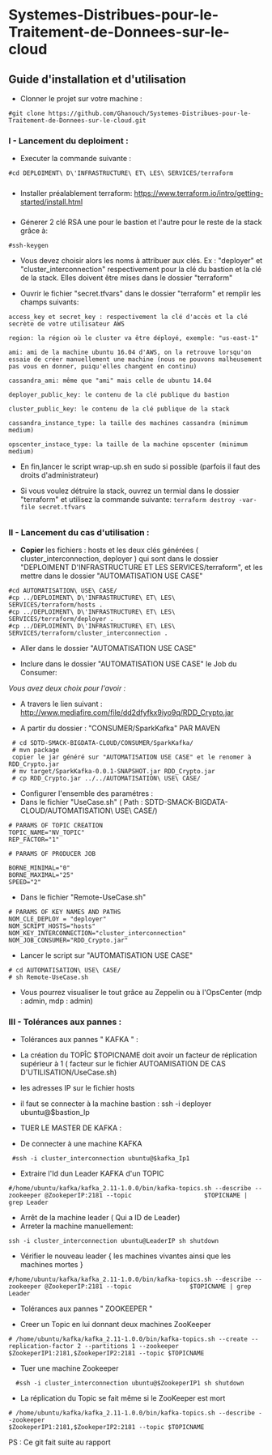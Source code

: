 # Systemes-Distribues-pour-le-Traitement-de-Donnees-sur-le-cloud

 ## Guide d'installation et d'utilisation ##

- Clonner le projet sur votre machine : 
```
#git clone https://github.com/Ghanouch/Systemes-Distribues-pour-le-Traitement-de-Donnees-sur-le-cloud.git
```

### I - Lancement du deploiment : ###

- Executer la commande suivante  : 
```
#cd DEPLOIMENT\ D\'INFRASTRUCTURE\ ET\ LES\ SERVICES/terraform
```
#####
- Installer préalablement terraform: https://www.terraform.io/intro/getting-started/install.html
#####

- Génerer 2 clé RSA une pour le bastion et l'autre pour le reste de la stack grâce à:
```
#ssh-keygen
```
- Vous devez choisir alors les noms à attribuer aux clés. Ex : "deployer" et "cluster_interconnection" respectivement pour la clé du bastion et la clé de la stack. Elles doivent être mises dans le dossier "terraform"
		
- Ouvrir le fichier "secret.tfvars" dans le dossier "terraform" et remplir les champs suivants:
```
access_key et secret_key : respectivement la clé d'accès et la clé secrète de votre utilisateur AWS  

region: la région où le cluster va être déployé, exemple: "us-east-1"

ami: ami de la machine ubuntu 16.04 d'AWS, on la retrouve lorsqu'on essaie de créer manuellement une machine (nous ne pouvons malheusement pas vous en donner, puiqu'elles changent en continu)

cassandra_ami: même que "ami" mais celle de ubuntu 14.04

deployer_public_key: le contenu de la clé publique du bastion

cluster_public_key: le contenu de la clé publique de la stack

cassandra_instance_type: la taille des machines cassandra (minimum medium)

opscenter_instace_type: la taille de la machine opscenter (minimum medium)
```
- En fin,lancer le script wrap-up.sh en sudo si possible (parfois il faut des droits d'administrateur)
        
	
- Si vous voulez détruire la stack, ouvrez un termial dans le dossier "terraform" et utilisez la commande suivante:
```terraform destroy -var-file secret.tfvars```
######


### II - Lancement du cas d'utilisation : ###

- **Copier** les fichiers : hosts et les deux clés générées ( cluster_interconnection, deployer ) qui sont dans le dossier "DEPLOIMENT D'INFRASTRUCTURE ET LES SERVICES/terraform", et les mettre dans le dossier "AUTOMATISATION USE CASE"
```
#cd AUTOMATISATION\ USE\ CASE/
#cp ../DEPLOIMENT\ D\'INFRASTRUCTURE\ ET\ LES\ SERVICES/terraform/hosts .
#cp ../DEPLOIMENT\ D\'INFRASTRUCTURE\ ET\ LES\ SERVICES/terraform/deployer .
#cp ../DEPLOIMENT\ D\'INFRASTRUCTURE\ ET\ LES\ SERVICES/terraform/cluster_interconnection .
```
- Aller dans le dossier "AUTOMATISATION USE CASE"

- Inclure dans le dossier "AUTOMATISATION USE CASE" le Job du Consumer: 

*Vous avez deux choix pour l'avoir :* 

- A travers le lien suivant :
http://www.mediafire.com/file/dd2dfyfkx9iyo9q/RDD_Crypto.jar

- A partir du dossier : "CONSUMER/SparkKafka" PAR MAVEN 
```
 # cd SDTD-SMACK-BIGDATA-CLOUD/CONSUMER/SparkKafka/
 # mvn package 
 copier le jar généré sur "AUTOMATISATION USE CASE" et le renomer à RDD_Crypto.jar
 # mv target/SparkKafka-0.0.1-SNAPSHOT.jar RDD_Crypto.jar
 # cp RDD_Crypto.jar ../../AUTOMATISATION\ USE\ CASE/
```

- Configurer l'ensemble des paramétres :
-  Dans le fichier "UseCase.sh" ( Path  : SDTD-SMACK-BIGDATA-CLOUD/AUTOMATISATION\ USE\ CASE/)
```
# PARAMS OF TOPIC CREATION 
TOPIC_NAME="NV_TOPIC"
REP_FACTOR="1"

# PARAMS OF PRODUCER JOB

BORNE_MINIMAL="0"
BORNE_MAXIMAL="25"
SPEED="2"
```
 - Dans le fichier "Remote-UseCase.sh"
```
# PARAMS OF KEY NAMES AND PATHS
NOM_CLE_DEPLOY = "deployer"
NOM_SCRIPT_HOSTS="hosts"
NOM_KEY_INTERCONNECTION="cluster_interconnection"
NOM_JOB_CONSUMER="RDD_Crypto.jar"
```
			
 - Lancer le script sur "AUTOMATISATION USE CASE"
```
# cd AUTOMATISATION\ USE\ CASE/
# sh Remote-UseCase.sh
```
-  Vous pourrez visualiser le tout grâce au Zeppelin ou à l'OpsCenter (mdp : admin, mdp : admin) 	


### III -  Tolérances aux pannes :  ###

- Tolérances aux pannes " KAFKA " :
	  
- La création du TOPÎC $TOPICNAME doit avoir un facteur de réplication supérieur à 1  ( facteur sur le fichier AUTOAMISATION DE CAS D'UTILISATION/UseCase.sh)
- les adresses IP sur le fichier hosts 
- il faut se connecter à la machine bastion :  ssh -i deployer ubuntu@$bastion_Ip

- TUER LE MASTER DE KAFKA  : 
- De connecter à une machine KAFKA
```
 #ssh -i cluster_interconnection ubuntu@$kafka_Ip1
```
- Extraire  l'Id dun Leader KAFKA d'un TOPIC 
```
#/home/ubuntu/kafka/kafka_2.11-1.0.0/bin/kafka-topics.sh --describe --zookeeper @ZookeperIP:2181 --topic 					$TOPICNAME | grep Leader
```
- Arrêt de la machine leader ( Qui a ID de Leader)
- Arreter la machine manuellement:
```
ssh -i cluster_interconnection ubuntu@LeaderIP sh shutdown 
```
- Vérifier le nouveau leader { les machines vivantes ainsi que les machines mortes }
```
#/home/ubuntu/kafka/kafka_2.11-1.0.0/bin/kafka-topics.sh --describe --zookeeper @ZookeperIP:2181 --topic 				$TOPICNAME | grep Leader
```

- Tolérances aux pannes " ZOOKEEPER "


- Creer un Topic en lui donnant deux machines ZooKeeper
```
# /home/ubuntu/kafka/kafka_2.11-1.0.0/bin/kafka-topics.sh --create --replication-factor 2 --partitions 1 --zookeeper $ZookeperIP1:2181,$ZookeperIP2:2181 --topic $TOPICNAME
```
			
- Tuer une machine Zookeeper
```
  #ssh -i cluster_interconnection ubuntu@$ZookeperIP1 sh shutdown 
```

- La réplication du Topic se fait même si le ZooKeeper est mort
```
# /home/ubuntu/kafka/kafka_2.11-1.0.0/bin/kafka-topics.sh --describe --zookeeper 							$ZookeperIP1:2181,$ZookeperIP2:2181 --topic $TOPICNAME
```		


PS : Ce git fait suite au rapport


	
